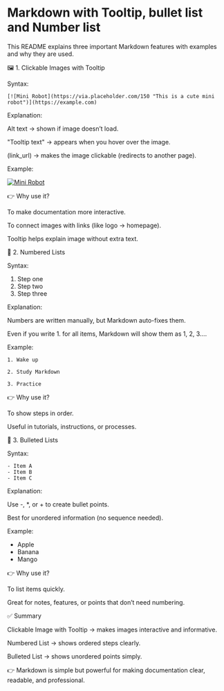 # Markdown with Tooltip, bullet list and Number list

This README explains three important Markdown features with examples and why they are used.

🖼️ 1. Clickable Images with Tooltip

Syntax:
```
[![Mini Robot](https://via.placeholder.com/150 "This is a cute mini robot")](https://example.com)
```


Explanation:

Alt text → shown if image doesn’t load.

"Tooltip text" → appears when you hover over the image.

(link_url) → makes the image clickable (redirects to another page).

Example:

[![Mini Robot](https://via.placeholder.com/150 "This is a cute mini robot")](https://example.com)

👉 Why use it?

To make documentation more interactive.

To connect images with links (like logo → homepage).

Tooltip helps explain image without extra text.

🔢 2. Numbered Lists

Syntax:

1. Step one  
2. Step two  
3. Step three  


Explanation:

Numbers are written manually, but Markdown auto-fixes them.

Even if you write 1. for all items, Markdown will show them as 1, 2, 3….

Example:
```
1. Wake up

2. Study Markdown

3. Practice 
```

👉 Why use it?

To show steps in order.

Useful in tutorials, instructions, or processes.

🔘 3. Bulleted Lists

Syntax:
```
- Item A  
- Item B  
- Item C
```


Explanation:

Use -, *, or + to create bullet points.

Best for unordered information (no sequence needed).

Example:
- Apple
- Banana
- Mango

👉 Why use it?

To list items quickly.

Great for notes, features, or points that don’t need numbering.

✅ Summary

Clickable Image with Tooltip → makes images interactive and informative.

Numbered List → shows ordered steps clearly.

Bulleted List → shows unordered points simply.

👉 Markdown is simple but powerful for making documentation clear, readable, and professional.

